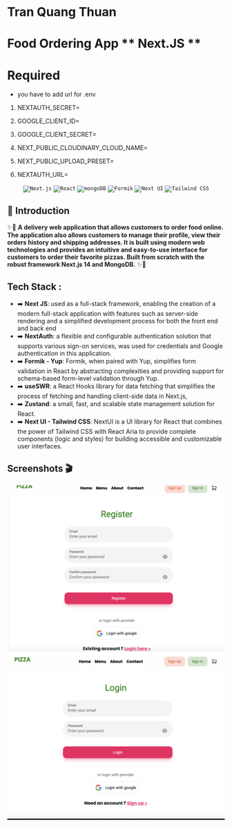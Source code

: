 # Tran Quang Thuan
# Food Ordering App ** Next.JS **
# Required
* you have to add url for .env
1. NEXTAUTH_SECRET=

2. GOOGLE_CLIENT_ID=
3. GOOGLE_CLIENT_SECRET=

4. NEXT_PUBLIC_CLOUDINARY_CLOUD_NAME=
5. NEXT_PUBLIC_UPLOAD_PRESET=
6. NEXTAUTH_URL=

<div align="center">
	<code><img width="100" src="https://github.com/marwin1991/profile-technology-icons/assets/136815194/5f8c622c-c217-4649-b0a9-7e0ee24bd704" alt="Next.js" title="Next.js"/></code>
  <code><img width="100" src="https://user-images.githubusercontent.com/25181517/183897015-94a058a6-b86e-4e42-a37f-bf92061753e5.png" alt="React" title="React"/></code>
	<code><img width="100" src="https://user-images.githubusercontent.com/25181517/182884177-d48a8579-2cd0-447a-b9a6-ffc7cb02560e.png" alt="mongoDB" title="mongoDB"/></code>
    <code><img width="160" src="https://miro.medium.com/v2/resize:fit:1400/1*opBgWH5AfF8dn_QzUGY5oA.png" alt="Formik" title="Formik"/></code>
	  <code><img width="100" src="https://avatars.githubusercontent.com/u/86160567?s=48&v=4" alt="Next UI" title="Next UI"/></code>
  <code><img width="100" src="https://user-images.githubusercontent.com/25181517/202896760-337261ed-ee92-4979-84c4-d4b829c7355d.png" alt="Tailwind CSS" title="Tailwind CSS"/></code>
</div>

## 📘 Introduction <a name="introduction"></a>

✨🚀 **A delivery web application that allows customers to order food online. The application also allows customers to manage their profile, view their orders history and shipping addresses.
It is built using modern web technologies and provides an intuitive and easy-to-use interface for customers to order their favorite pizzas.
Built from scratch with the robust framework Next.js 14 and MongoDB.** ✨🚀

## Tech Stack :
* ➡️ **Next JS**: used as a full-stack framework, enabling the creation of a modern full-stack application with features such as server-side rendering and a simplified development process for both the front end and back end
* ➡️ **NextAuth**:  a flexible and configurable authentication solution that supports various sign-on services, was used for credentials and Google authentication in this application. 
* ➡️ **Formik - Yup**: Formik, when paired with Yup, simplifies form validation in React by abstracting complexities and providing support for schema-based form-level validation through Yup.
* ➡️ **useSWR**: a React Hooks library for data fetching that simplifies the process of fetching and handling client-side data in Next.js,
* ➡️ **Zustand**: a small, fast, and scalable state management solution for React.
* ➡️ **Next UI - Tailwind CSS**: NextUI is a UI library for React that combines the power of Tailwind CSS with React Aria to provide complete components (logic and styles) for building accessible and customizable user interfaces. 

##  Screenshots 🎬 <a name="screenshots"></a>

![alt text](image.png)
![alt text](image1.png)

